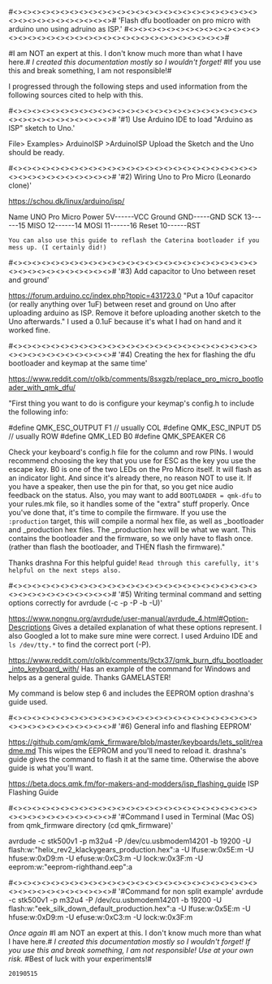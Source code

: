 #<><><><><><><><><><><><><><><><><><><><><><><><><><><><><><><><><><><><><>#
'Flash dfu bootloader on pro micro with arduino uno using adruino as ISP.'
#<><><><><><><><><><><><><><><><><><><><><><><><><><><><><><><><><><><><><>#


#I am NOT an expert at this. I don't know much more than what I have here.#
*I created this documentation mostly so I wouldn't forget!*
#If you use this and break something, I am not responsible!#


I progressed through the following steps and used information from the following sources cited to help with this.


#<><><><><><><><><><><><><><><><><><><><><><><><><><><><><><><><><><><><><>#
'#1) Use Arduino IDE to load "Arduino as ISP" sketch to Uno.'

File> Examples> ArduinoISP >ArduinoISP
Upload the Sketch and the Uno should be ready.


#<><><><><><><><><><><><><><><><><><><><><><><><><><><><><><><><><><><><><>#
'#2) Wiring Uno to Pro Micro (Leonardo clone)'

https://schou.dk/linux/arduino/isp/

  Name    UNO     Pro Micro
  Power	  5V------VCC
  Ground  GND-----GND
  SCK	  13------15
  MISO	  12------14
  MOSI	  11------16
  Reset	  10------RST

`You can also use this guide to reflash the Caterina bootloader if you mess up. (I certainly did!)`


#<><><><><><><><><><><><><><><><><><><><><><><><><><><><><><><><><><><><><>#
'#3) Add capacitor to Uno between reset and ground'

https://forum.arduino.cc/index.php?topic=431723.0
"Put a 10uf capacitor (or really anything over 1uF) between reset and ground on Uno after uploading arduino as ISP. Remove it before uploading another sketch to the Uno afterwards."
I used a 0.1uF because it's what I had on hand and it worked fine.


#<><><><><><><><><><><><><><><><><><><><><><><><><><><><><><><><><><><><><>#
'#4) Creating the hex for flashing the dfu bootloader and keymap at the same time'

https://www.reddit.com/r/olkb/comments/8sxgzb/replace_pro_micro_bootloader_with_qmk_dfu/

   "First thing you want to do is configure your keymap's config.h to include the following info:
      
   #define QMK_ESC_OUTPUT F1 // usually COL
   #define QMK_ESC_INPUT D5 // usually ROW
   #define QMK_LED B0
   #define QMK_SPEAKER C6
      
   Check your keyboard's config.h file for the column and row PINs. I would recommend choosing the key that you use for ESC as the key you use the escape key.
   B0 is one of the two LEDs on the Pro Micro itself. It will flash as an indicator light. And since it's already there, no reason NOT to use it.
   If you have a speaker, then use the pin for that, so you get nice audio feedback on the status.
   Also, you may want to add `BOOTLOADER = qmk-dfu` to your rules.mk file, so it handles some of the "extra" stuff properly.
   Once you've done that, it's time to compile the firmware. If you use the `:production` target, this will compile a normal hex file, as well as _bootloader and _production hex
   files. The _production hex will be what we want. This contains the bootloader and the firmware,
   so we only have to flash once. (rather than flash the bootloader, and THEN flash the firmware)."

Thanks drashna For this helpful guide! `Read through this carefully, it's helpful on the next steps also.`


#<><><><><><><><><><><><><><><><><><><><><><><><><><><><><><><><><><><><><>#
'#5) Writing terminal command and setting options correctly for avrdude (-c -p -P -b -U)'

https://www.nongnu.org/avrdude/user-manual/avrdude_4.html#Option-Descriptions
Gives a detailed explanation of what these options represent. I also Googled a lot to make sure mine were correct. I used Arduino IDE and `ls /dev/tty.*` to find the correct port (-P).

https://www.reddit.com/r/olkb/comments/9ctx37/qmk_burn_dfu_bootloader_into_keyboard_with/
Has an example of the command for Windows and helps as a general guide.
Thanks GAMELASTER!

My command is below step 6 and includes the EEPROM option drashna's guide used.


#<><><><><><><><><><><><><><><><><><><><><><><><><><><><><><><><><><><><><>#
'#6) General info and flashing EEPROM'

https://github.com/qmk/qmk_firmware/blob/master/keyboards/lets_split/readme.md
This wipes the EEPROM and you'll need to reload it. drashna's guide gives the command to flash it at the same time. Otherwise the above guide is what you'll want.

https://beta.docs.qmk.fm/for-makers-and-modders/isp_flashing_guide
ISP Flashing Guide



#<><><><><><><><><><><><><><><><><><><><><><><><><><><><><><><><><><><><><>#
'#Command I used in Terminal (Mac OS) from qmk_firmware directory (cd qmk_firmware)'

avrdude -c stk500v1 -p m32u4 -P /dev/cu.usbmodem14201 -b 19200 -U flash:w:"helix_rev2_klackygears_production.hex":a -U lfuse:w:0x5E:m -U hfuse:w:0xD9:m -U efuse:w:0xC3:m -U lock:w:0x3F:m -U eeprom:w:"eeprom-righthand.eep":a

#<><><><><><><><><><><><><><><><><><><><><><><><><><><><><><><><><><><><><>#
'#Command for non split example'
avrdude -c stk500v1 -p m32u4 -P /dev/cu.usbmodem14201 -b 19200 -U flash:w:"eek_silk_down_default_production.hex":a -U lfuse:w:0x5E:m -U hfuse:w:0xD9:m -U efuse:w:0xC3:m -U lock:w:0x3F:m



*Once again*
#I am NOT an expert at this. I don't know much more than what I have here.#
*I created this documentation mostly so I wouldn't forget!*
*If you use this and break something, I am not responsible!*
*Use at your own risk.*
#Best of luck with your experiments!#   

`20190515`

